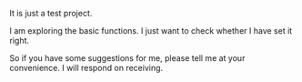 It is just a test project.

I am exploring the basic functions. I just want to check whether I have set it right.

So if you have some suggestions for me, please tell me at your convenience. I will respond on receiving.
